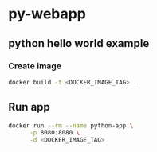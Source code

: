 # py-webapp 

## python hello world example

### Create image
```bash
docker build -t <DOCKER_IMAGE_TAG> .
```

## Run app

```bash
docker run --rm --name python-app \
      -p 8080:8080 \
      -d <DOCKER_IMAGE_TAG>
```
